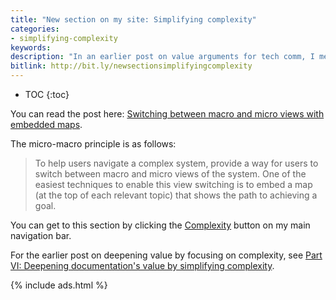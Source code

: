 ```yaml
---
title: "New section on my site: Simplifying complexity"
categories:
- simplifying-complexity
keywords:
description: "In an earlier post on value arguments for tech comm, I mentioned that in 2018, I plan to explore some innovative ways to simplify complexity so that I can deepen the value I provide to users. To host this content, I created a new section on my site called \"Simplifying Complexity.\" So far I've added just one topic there on navigation maps. In the topic, I argue that by allowing users to toggle between micro and macro views of a system, often through embedded workflow maps, you can help users better understand and orient themselves in complex systems."
bitlink: http://bit.ly/newsectionsimplifyingcomplexity
---
```


* TOC
{:toc}

You can read the post here: [Switching between macro and micro views with embedded maps](https://idratherbewriting.com/simplifying-complexity/macro-micro.html).

The micro-macro principle is as follows:

> To help users navigate a complex system, provide a way for users to switch between macro and micro views of the system. One of the easiest techniques to enable this view switching is to embed a map (at the top of each relevant topic) that shows the path to achieving a goal.

You can get to this section by clicking the [Complexity](https://idratherbewriting.com/simplifying-complexity) button on my main navigation bar.

For the earlier post on deepening value by focusing on complexity, see [Part VI: Deepening documentation's value by simplifying complexity](/2017/12/28/value-of-tech-comm-in-company-part6/).

{% include ads.html %}
